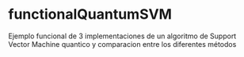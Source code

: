 # functionalQuantumSVM
Ejemplo funcional de 3 implementaciones de un algoritmo de Support Vector Machine quantico y comparacion entre los diferentes métodos
